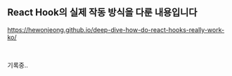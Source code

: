 ## React Hook의 실제 작동 방식을 다룬 내용입니다

https://hewonjeong.github.io/deep-dive-how-do-react-hooks-really-work-ko/

<br>

기록중..
